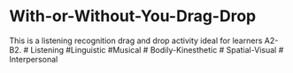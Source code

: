 # With-or-Without-You-Drag-Drop
This is a listening recognition drag and drop activity ideal for learners A2-B2. # Listening #Linguistic #Musical # Bodily-Kinesthetic # Spatial-Visual # Interpersonal
